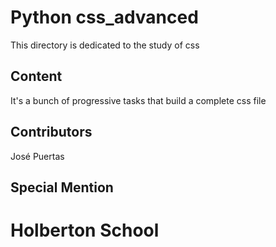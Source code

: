 # Python css_advanced

This directory is dedicated to the study of css

## Content

It's a bunch of progressive tasks that build a complete css file

## Contributors

José Puertas

## Special Mention

# Holberton School
